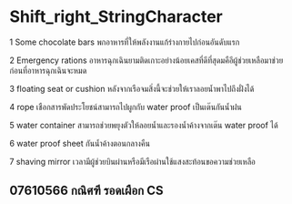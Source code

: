 # Shift_right_StringCharacter

1 Some chocolate bars พกอาหารที่ให้พลังงานแก้ร่างกายไปก่อนอันดับแรก

2 Emergency rations อาหารฉุกเฉินยามติดเกาะอย่างน้อยเคสที่ดีที่สุดมคือีผู้ช่วยเหลือมาช่วยก่อนที่อาหารฉุกเฉินจะหมด

3 floating seat or cushion หลังจากเรือจมสิ่งนี้จะช่วยให้เราลอยน้ำพาไปถึงฝั่งได้

4 rope เชือกสารพัดประโยชน์สามารถไปผูกกับ water proof เป็นเต๊นกันน้ำฝน

5 water container สามารถช่วยพยุงตัวให้ลอยน้ำและรองน้ำค้างจากเต๊น water proof ได้

6 water proof sheet กันน้ำค้างตอนกลางคืน

7 shaving mirror เวลามีผู้ช่วยบินผ่านหรือมีเรือผ่านใช้แสงสะท้อนขอความช่วยเหลือ

## 07610566 กณิศฑี รอดเผือก CS
